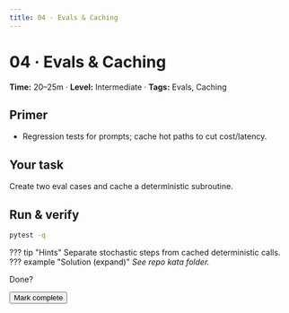 ```yaml
---
title: 04 · Evals & Caching
---
```

<script>window.recordKataVisit && window.recordKataVisit('04-evals-caching');</script>
# 04 · Evals & Caching
**Time:** 20–25m · **Level:** Intermediate · **Tags:** Evals, Caching
## Primer
- Regression tests for prompts; cache hot paths to cut cost/latency.
## Your task
Create two eval cases and cache a deterministic subroutine.
## Run & verify
```bash
pytest -q
```
??? tip "Hints"
    Separate stochastic steps from cached deterministic calls.
??? example "Solution (expand)"
    _See repo kata folder._
<div class="admonition tip"><p class="admonition-title">Done?</p>
<button class="md-button md-button--primary" onclick="markKataDone('04-evals-caching')">Mark complete</button>
</div>